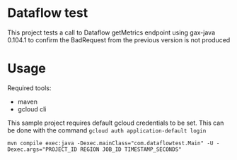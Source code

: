 # Dataflow test
This project tests a call to Dataflow getMetrics endpoint using gax-java 0.104.1 to confirm the BadRequest from 
the previous version is not produced

# Usage
Required tools:
* maven
* gcloud cli

This sample project requires default gcloud credentials to be set. This can be 
done with the command `gcloud auth application-default login`
```shell
mvn compile exec:java -Dexec.mainClass="com.dataflowtest.Main" -U -Dexec.args="PROJECT_ID REGION JOB_ID TIMESTAMP_SECONDS"
```